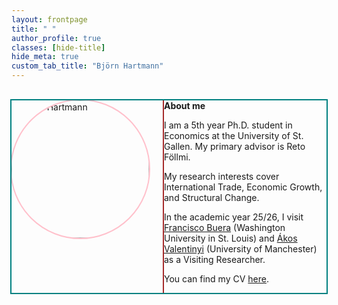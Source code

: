 ```yaml
---
layout: frontpage
title: " "
author_profile: true
classes: [hide-title]
hide_meta: true
custom_tab_title: "Björn Hartmann"
---
```


<style>

  /* Debug: visualize layout boxes */
#main.frontpage-wide {
  outline: 3px solid red;      /* outer grid */
}

#main.frontpage-wide .sidebar {
  outline: 3px dashed blue;    /* sidebar */
}

#main.frontpage-wide article.page {
  outline: 3px dashed green;   /* content column */
}

#main.frontpage-wide .page__inner-wrap {
  outline: 2px dotted orange;  /* inner wrapper */
}

#main.frontpage-wide .page__content {
  outline: 2px dotted purple;  /* actual content */
}

.about-wrapper {
  outline: 2px solid teal;     /* about block wrapper */
}

.about-wrapper img.home-portrait {
  outline: 2px solid pink;     /* portrait image */
}

.about-text {
  outline: 2px solid brown;    /* text box */
}


  
/* Outer site wrapper — let the page breathe */
.initial-content {
  max-width: 1600px !important;   /* ↑ was 1400; this was the choke point */
  margin-left: auto;
  margin-right: auto;
  padding-left: 2rem;
  padding-right: 2rem;
}

/* Scope ONLY to this page via #main.frontpage-wide */
#main.frontpage-wide{
  max-width: 1600px;
  margin: 0 auto;
  padding: 0 2rem;

  /* Sidebar | Content grid */
  display: grid;
  grid-template-columns: 240px minmax(0, 1fr);
  column-gap: 2rem;
  align-items: start;
}

/* Sidebar column */
#main.frontpage-wide .sidebar{
  grid-column: 1;
  grid-row: 1;
  width: 240px;
  max-width: 240px;
  position: sticky;      /* optional */
  top: 2rem;
}

/* Content column */
#main.frontpage-wide article.page{
  max-width: 1400px;
  grid-column: 2;
  grid-row: 1;
  min-width: 0;                 /* critical for grid overflow */
}

/* Remove the theme's clamp + float layout ONLY here */
#main.frontpage-wide .page__inner-wrap,
#main.frontpage-wide .page__content{
  max-width: none !important;
  width: 100% !important;
  min-width: 0 !important;
  float: none !important;
  clear: none !important;
  display: block !important;
  flex: 1 1 auto !important;    /* neutralize flex sizing */
}

/* About block: image left, text right */
.about-wrapper{
  display: grid;
  grid-template-columns: 220px 1fr;
  column-gap: 1.5rem;
  align-items: start;
  margin-top: 2rem;
}
.about-wrapper img.home-portrait{
  width: 220px; height: 220px; object-fit: cover; border-radius: 50%;
}
.about-text{ min-width: 0; }

/* Stack on mobile */
@media (max-width: 700px){
  #main.frontpage-wide{ grid-template-columns: 1fr; }
  .about-wrapper{ grid-template-columns: 1fr; }
  .about-wrapper img.home-portrait{ margin-bottom: 1rem; }
}
</style>

<div class="about-wrapper">
  <img src="{{ '/assets/images/me.jpg' | relative_url }}" alt="Björn Hartmann" class="home-portrait">
  <div class="about-text">
    <strong>About me</strong>
    <p>I am a 5th year Ph.D. student in Economics at the University of St. Gallen. 
    My primary advisor is Reto Föllmi.</p>
    <p>My research interests cover International Trade, Economic Growth, and Structural Change.</p>
    <p>In the academic year 25/26, I visit
    <a href="https://sites.google.com/site/fjbuera/" target="_blank" rel="noopener">Francisco Buera</a> (Washington University in St. Louis) and 
    <a href="https://sites.google.com/site/valentinyiakos/" target="_blank" rel="noopener">Ákos Valentinyi</a> (University of Manchester) as a Visiting Researcher.</p>
    <p>You can find my CV <a href="/files/Academic_CV.pdf" target="_blank" rel="noopener">here</a>.</p>
  </div>
</div>

